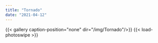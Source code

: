 ```yaml
---
title: "Tornado"
date: "2021-04-12"
---
```


{{< gallery  caption-position="none" dir="/img/Tornado"/>}} {{< load-photoswipe >}}

